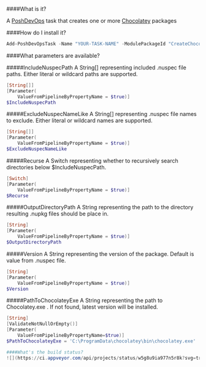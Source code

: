 ####What is it?

A [PoshDevOps](https://github.com/PoshDevOps/PoshDevOps) task that creates one or more [Chocolatey](https://chocolatey.org/) packages

####How do I install it?

```PowerShell
Add-PoshDevOpsTask -Name "YOUR-TASK-NAME" -ModulePackageId "CreateChocolateyPackage"
```

####What parameters are available?

#####IncludeNuspecPath
A String[] representing included .nuspec file paths. Either literal or wildcard paths are supported.
```PowerShell
[String[]]
[Parameter(
    ValueFromPipelineByPropertyName = $true)]
$IncludeNuspecPath
```

#####ExcludeNuspecNameLike
A String[] representing .nuspec file names to exclude. Either literal or wildcard names are supported.
```PowerShell
[String[]]
[Parameter(
    ValueFromPipelineByPropertyName = $true)]
$ExcludeNuspecNameLike
```

#####Recurse
A Switch representing whether to recursively search directories below $IncludeNuspecPath.
```PowerShell
[Switch]
[Parameter(
    ValueFromPipelineByPropertyName = $true)]
$Recurse
```

#####OutputDirectoryPath
A String representing the path to the directory resulting .nupkg files should be place in.
```PowerShell
[String]
[Parameter(
    ValueFromPipelineByPropertyName = $true)]
$OutputDirectoryPath
```
#####Version
A String representing the version of the package. Default is value from .nuspec file. 
```PowerShell
[String]
[Parameter(
    ValueFromPipelineByPropertyName = $true)]
$Version
```

#####PathToChocolateyExe
A String representing the path to Chocolatey.exe . If not found, latest version will be installed. 
```PowerShell
[String]
[ValidateNotNullOrEmpty()]
[Parameter(
    ValueFromPipelineByPropertyName=$true)]
$PathToChocolateyExe = 'C:\ProgramData\chocolatey\bin\chocolatey.exe'

####What's the build status?
![](https://ci.appveyor.com/api/projects/status/w5g8u9ia977n5r8k?svg=true)
